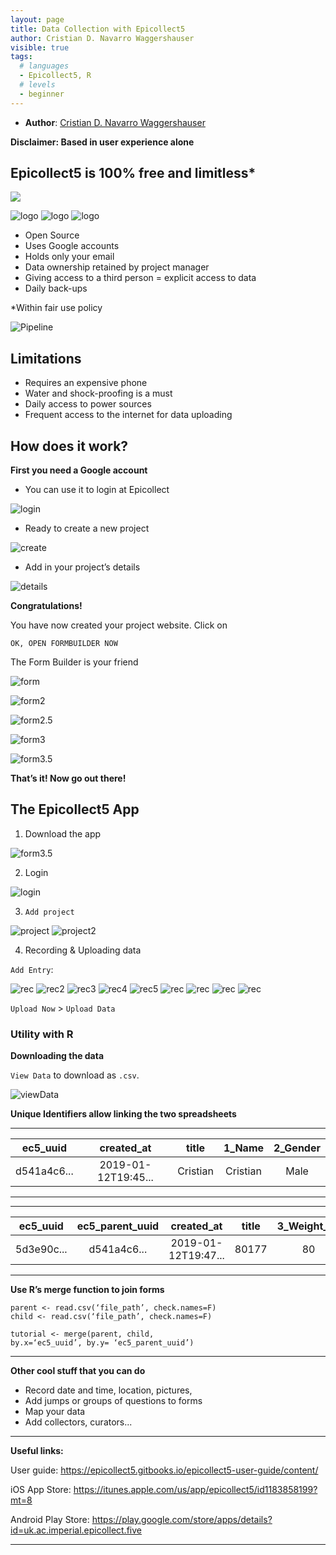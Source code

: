 ```yaml
---
layout: page
title: Data Collection with Epicollect5
author: Cristian D. Navarro Waggershauser
visible: true
tags:
  # languages
  - Epicollect5, R
  # levels
  - beginner
---
```

<!-- change visible to true if you want it on the site -->

 - **Author**: [Cristian D. Navarro Waggershauser](https://twitter.com/CWaggershauser)


**Disclaimer: Based in user experience alone**


## Epicollect5 is 100% free and limitless*
<img src="../images/image--000.jpg">

![logo](https://github.com/AberdeenStudyGroup/studyGroup/new/gh-pages/lessons/SG-T12%20-%20Epicollect5/images/image--000.jpg)
![logo](https://github.com/AberdeenStudyGroup/studyGroup/new/gh-pages/lessons/SG-T12%20-%20Epicollect5/images/image--004.jpg#thumbnail)
![logo](https://github.com/AberdeenStudyGroup/studyGroup/new/gh-pages/lessons/SG-T12%20-%20Epicollect5/images/image--006.jpg#thumbnail)

- Open Source
- Uses Google accounts
- Holds only your email
- Data ownership retained by project manager
- Giving access to a third person = explicit access to data
- Daily back-ups

*Within fair use policy


![Pipeline](https://github.com/AberdeenStudyGroup/studyGroup/new/gh-pages/lessons/SG-T12%20-%20Epicollect5/images/image--007.jpg)


## Limitations

- Requires an expensive phone
- Water and shock-proofing is a must
- Daily access to power sources
- Frequent access to the internet for data uploading


## How does it work?

**First you need a Google account**

- You can use it to login at Epicollect

![login](https://github.com/AberdeenStudyGroup/studyGroup/new/gh-pages/lessons/SG-T12%20-%20Epicollect5/images/image--012.jpg)

- Ready to create a new project

![create](https://github.com/AberdeenStudyGroup/studyGroup/new/gh-pages/lessons/SG-T12%20-%20Epicollect5/images/image--013.jpg)

- Add in your project’s details

![details](https://github.com/AberdeenStudyGroup/studyGroup/new/gh-pages/lessons/SG-T12%20-%20Epicollect5/images/image--014.jpg)


**Congratulations!**

You have now created your project website. Click on 

```
OK, OPEN FORMBUILDER NOW
```

The Form Builder is your friend

![form](https://github.com/AberdeenStudyGroup/studyGroup/new/gh-pages/lessons/SG-T12%20-%20Epicollect5/images/image--016.jpg)

![form2](https://github.com/AberdeenStudyGroup/studyGroup/new/gh-pages/lessons/SG-T12%20-%20Epicollect5/images/image--017.jpg)

![form2.5](https://github.com/AberdeenStudyGroup/studyGroup/new/gh-pages/lessons/SG-T12%20-%20Epicollect5/images/image--018.jpg#thumbnail)

![form3](https://github.com/AberdeenStudyGroup/studyGroup/new/gh-pages/lessons/SG-T12%20-%20Epicollect5/images/image--019.jpg)

![form3.5](https://github.com/AberdeenStudyGroup/studyGroup/new/gh-pages/lessons/SG-T12%20-%20Epicollect5/images/image--020.jpg#thumbnail)


**That’s it! Now go out there!**

## The Epicollect5 App

1. Download the app 

![form3.5](https://github.com/AberdeenStudyGroup/studyGroup/new/gh-pages/lessons/SG-T12%20-%20Epicollect5/images/image--024.jpg)

2. Login

![login](https://github.com/AberdeenStudyGroup/studyGroup/new/gh-pages/lessons/SG-T12%20-%20Epicollect5/images/image--025.jpg#thumbnail)

3. `Add project`

![project](https://github.com/AberdeenStudyGroup/studyGroup/new/gh-pages/lessons/SG-T12%20-%20Epicollect5/images/image--027.jpg#thumbnail)
![project2](https://github.com/AberdeenStudyGroup/studyGroup/new/gh-pages/lessons/SG-T12%20-%20Epicollect5/images/image--028.jpg#thumbnail)


4. Recording & Uploading data

`Add Entry`:

![rec](https://github.com/AberdeenStudyGroup/studyGroup/new/gh-pages/lessons/SG-T12%20-%20Epicollect5/images/image--030.jpg#thumbnail)
![rec2](https://github.com/AberdeenStudyGroup/studyGroup/new/gh-pages/lessons/SG-T12%20-%20Epicollect5/images/image--031.jpg#thumbnail)
![rec3](https://github.com/AberdeenStudyGroup/studyGroup/new/gh-pages/lessons/SG-T12%20-%20Epicollect5/images/image--032.jpg#thumbnail)
![rec4](https://github.com/AberdeenStudyGroup/studyGroup/new/gh-pages/lessons/SG-T12%20-%20Epicollect5/images/image--033.jpg#thumbnail)
![rec5](https://github.com/AberdeenStudyGroup/studyGroup/new/gh-pages/lessons/SG-T12%20-%20Epicollect5/images/image--034.jpg#thumbnail)
![rec](https://github.com/AberdeenStudyGroup/studyGroup/new/gh-pages/lessons/SG-T12%20-%20Epicollect5/images/image--035.jpg#thumbnail)
![rec](https://github.com/AberdeenStudyGroup/studyGroup/new/gh-pages/lessons/SG-T12%20-%20Epicollect5/images/image--036.jpg#thumbnail)
![rec](https://github.com/AberdeenStudyGroup/studyGroup/new/gh-pages/lessons/SG-T12%20-%20Epicollect5/images/image--037.jpg#thumbnail)
![rec](https://github.com/AberdeenStudyGroup/studyGroup/new/gh-pages/lessons/SG-T12%20-%20Epicollect5/images/image--038.jpg#thumbnail)

`Upload Now` > `Upload Data`


### Utility with R

**Downloading the data**

`View Data` to download as `.csv`.

![viewData](https://github.com/AberdeenStudyGroup/studyGroup/new/gh-pages/lessons/SG-T12%20-%20Epicollect5/images/image--044.jpg)


**Unique Identifiers allow linking the two spreadsheets**

---
ec5_uuid | created_at | title | 1_Name | 2_Gender |
:-------:|:----------:|:----------:|:----------:|:----------:|
d541a4c6...| 2019-01-12T19:45...|Cristian|Cristian|Male
---

---
ec5_uuid | ec5_parent_uuid |created_at | title | 3_Weight_kg | 4_Height_cm |
:-------:|:----------:|:----------:|:----------:|:----------:|:----------:|
5d3e90c...| d541a4c6...|2019-01-12T19:47...|80177|80|177
---

**Use R’s merge function to join forms**

```
parent <- read.csv(‘file_path’, check.names=F)
child <- read.csv(‘file_path’, check.names=F)

tutorial <- merge(parent, child,
by.x=‘ec5_uuid’, by.y= ‘ec5_parent_uuid’)
```

--- 

**Other cool stuff that you can do**

- Record date and time, location, pictures,
- Add jumps or groups of questions to forms
- Map your data
- Add collectors, curators...

---
**Useful links:**

User guide: https://epicollect5.gitbooks.io/epicollect5-user-guide/content/

iOS App Store: https://itunes.apple.com/us/app/epicollect5/id1183858199?mt=8

Android Play Store: https://play.google.com/store/apps/details?id=uk.ac.imperial.epicollect.five


---

